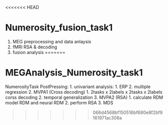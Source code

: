 <<<<<<< HEAD
# Numerosity_fusion_task1
 1. MEG preprocessing and data anlaysis
 2. fMRI RSA & decoding
 3. fusion analysis
=======
# MEGAnalysis_Numerosity_task1
NumerosityTask
PostPressing:
    1. univariant analysis:
        1. ERP 
        2. multiple regression
    2. MVPA1 (Cross decoding)
        1. 2tasks x 2labels x 2tasks x 2labels corss decoding
        2. temporal generalization
    3. MVPA2 (RSA)
        1. calculate RDM
            model RDM and neural RDM
        2. perform RSA
        3. MDS
>>>>>>> 066d4568bf150516bf680e8f2bf9161971ac308a

